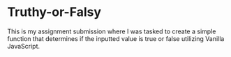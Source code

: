 # Truthy-or-Falsy
This is my assignment submission where I was tasked to create a simple function that determines if the inputted value is true or false utilizing Vanilla JavaScript.
